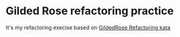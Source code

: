 # Gilded Rose refactoring practice

It's my refactoring execise based on [GildedRose Refactoring kata](https://github.com/emilybache/GildedRose-Refactoring-Kata/)
